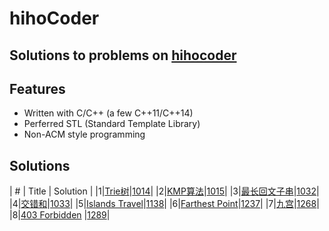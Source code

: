 # hihoCoder

## Solutions to problems on [hihocoder](http://hihocoder.com/hiho)

## Features
* Written with C/C++ (a few C++11/C++14)
* Perferred STL (Standard Template Library)
* Non-ACM style programming

## Solutions
| # | Title | Solution |
|1|[Trie树](http://hihocoder.com/problemset/problem/1014)|[1014](1014)| 
|2|[KMP算法](http://hihocoder.com/problemset/problem/1015)|[1015](1015)| 
|3|[最长回文子串](http://hihocoder.com/problemset/problem/1032)|[1032](1032)| 
|4|[交错和](http://hihocoder.com/problemset/problem/1033)|[1033](1033)| 
|5|[Islands Travel](http://hihocoder.com/problemset/problem/1038)|[1138](1138)| 
|6|[Farthest Point](http://hihocoder.com/problemset/problem/1237)|[1237](1237)| 
|7|[九宫](http://hihocoder.com/problemset/problem/1268)|[1268](1268)| 
|8|[403 Forbidden](http://hihocoder.com/problemset/problem/1289) |[1289](1289)| 
